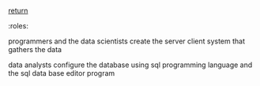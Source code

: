[return](linuxguide)

:roles:

programmers and the data scientists create the server client
system that gathers the data

data analysts configure the database using sql programming
language and the sql data base editor program
 
